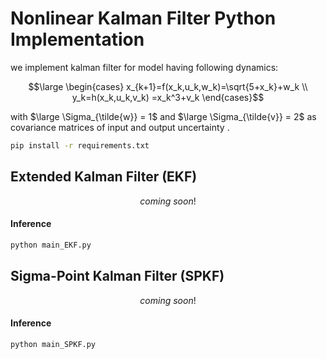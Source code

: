 # Nonlinear Kalman Filter Python Implementation

we implement kalman filter for model having following dynamics:

$$\large
\begin{cases}
x_{k+1}=f(x_k,u_k,w_k)=\sqrt{5+x_k}+w_k \\
y_k=h(x_k,u_k,v_k) =x_k^3+v_k
\end{cases}$$


with $\large \Sigma_{\tilde{w}} = 1$ and $\large \Sigma_{\tilde{v}} = 2$ as covariance matrices of input and output uncertainty .

```bash
pip install -r requirements.txt
```

## Extended Kalman Filter (EKF)

```math
coming \ soon!
```

#### Inference
```bash
python main_EKF.py
```

## Sigma-Point Kalman Filter (SPKF)

```math
coming \ soon!
```

#### Inference
```bash
python main_SPKF.py
```


